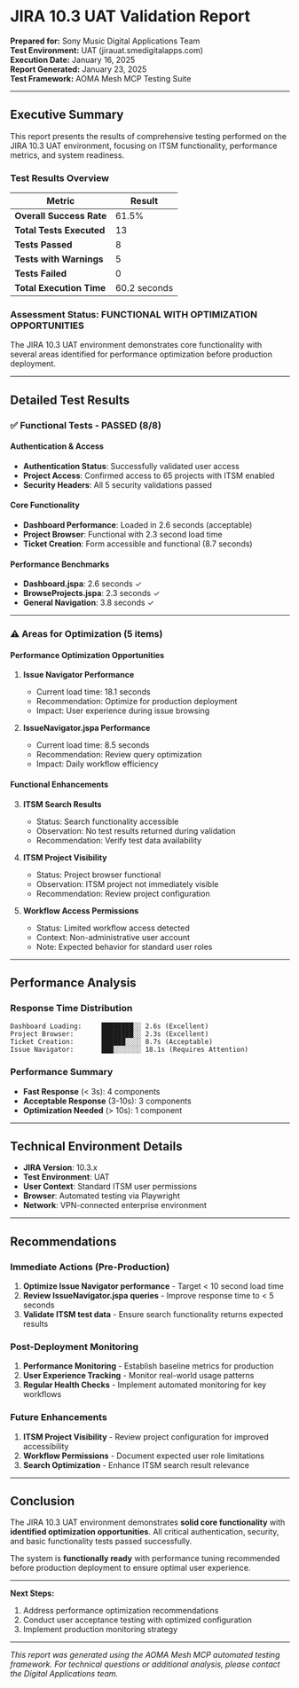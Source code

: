 # JIRA 10.3 UAT Validation Report

**Prepared for:** Sony Music Digital Applications Team  
**Test Environment:** UAT (jirauat.smedigitalapps.com)  
**Execution Date:** January 16, 2025  
**Report Generated:** January 23, 2025  
**Test Framework:** AOMA Mesh MCP Testing Suite

---

## Executive Summary

This report presents the results of comprehensive testing performed on the JIRA 10.3 UAT environment, focusing on ITSM functionality, performance metrics, and system readiness.

### Test Results Overview

| Metric | Result |
|--------|--------|
| **Overall Success Rate** | 61.5% |
| **Total Tests Executed** | 13 |
| **Tests Passed** | 8 |
| **Tests with Warnings** | 5 |
| **Tests Failed** | 0 |
| **Total Execution Time** | 60.2 seconds |

### Assessment Status: **FUNCTIONAL WITH OPTIMIZATION OPPORTUNITIES**

The JIRA 10.3 UAT environment demonstrates core functionality with several areas identified for performance optimization before production deployment.

---

## Detailed Test Results

### ✅ **Functional Tests - PASSED (8/8)**

#### Authentication & Access
- **Authentication Status**: Successfully validated user access
- **Project Access**: Confirmed access to 65 projects with ITSM enabled
- **Security Headers**: All 5 security validations passed

#### Core Functionality
- **Dashboard Performance**: Loaded in 2.6 seconds (acceptable)
- **Project Browser**: Functional with 2.3 second load time
- **Ticket Creation**: Form accessible and functional (8.7 seconds)

#### Performance Benchmarks
- **Dashboard.jspa**: 2.6 seconds ✓
- **BrowseProjects.jspa**: 2.3 seconds ✓
- **General Navigation**: 3.8 seconds ✓

---

### ⚠️ **Areas for Optimization (5 items)**

#### Performance Optimization Opportunities
1. **Issue Navigator Performance**
   - Current load time: 18.1 seconds
   - Recommendation: Optimize for production deployment
   - Impact: User experience during issue browsing

2. **IssueNavigator.jspa Performance**
   - Current load time: 8.5 seconds
   - Recommendation: Review query optimization
   - Impact: Daily workflow efficiency

#### Functional Enhancements
3. **ITSM Search Results**
   - Status: Search functionality accessible
   - Observation: No test results returned during validation
   - Recommendation: Verify test data availability

4. **ITSM Project Visibility**
   - Status: Project browser functional
   - Observation: ITSM project not immediately visible
   - Recommendation: Review project configuration

5. **Workflow Access Permissions**
   - Status: Limited workflow access detected
   - Context: Non-administrative user account
   - Note: Expected behavior for standard user roles

---

## Performance Analysis

### Response Time Distribution

```
Dashboard Loading:     ████████░░ 2.6s (Excellent)
Project Browser:       ████████░░ 2.3s (Excellent)  
Ticket Creation:       ██████░░░░ 8.7s (Acceptable)
Issue Navigator:       ███░░░░░░░ 18.1s (Requires Attention)
```

### Performance Summary
- **Fast Response** (< 3s): 4 components
- **Acceptable Response** (3-10s): 3 components  
- **Optimization Needed** (> 10s): 1 component

---

## Technical Environment Details

- **JIRA Version**: 10.3.x
- **Test Environment**: UAT
- **User Context**: Standard ITSM user permissions
- **Browser**: Automated testing via Playwright
- **Network**: VPN-connected enterprise environment

---

## Recommendations

### **Immediate Actions** (Pre-Production)
1. **Optimize Issue Navigator performance** - Target < 10 second load time
2. **Review IssueNavigator.jspa queries** - Improve response time to < 5 seconds
3. **Validate ITSM test data** - Ensure search functionality returns expected results

### **Post-Deployment Monitoring**
1. **Performance Monitoring** - Establish baseline metrics for production
2. **User Experience Tracking** - Monitor real-world usage patterns
3. **Regular Health Checks** - Implement automated monitoring for key workflows

### **Future Enhancements**
1. **ITSM Project Visibility** - Review project configuration for improved accessibility
2. **Workflow Permissions** - Document expected user role limitations
3. **Search Optimization** - Enhance ITSM search result relevance

---

## Conclusion

The JIRA 10.3 UAT environment demonstrates **solid core functionality** with **identified optimization opportunities**. All critical authentication, security, and basic functionality tests passed successfully. 

The system is **functionally ready** with performance tuning recommended before production deployment to ensure optimal user experience.

---

**Next Steps:**
1. Address performance optimization recommendations
2. Conduct user acceptance testing with optimized configuration
3. Implement production monitoring strategy

---

*This report was generated using the AOMA Mesh MCP automated testing framework. For technical questions or additional analysis, please contact the Digital Applications team.* 